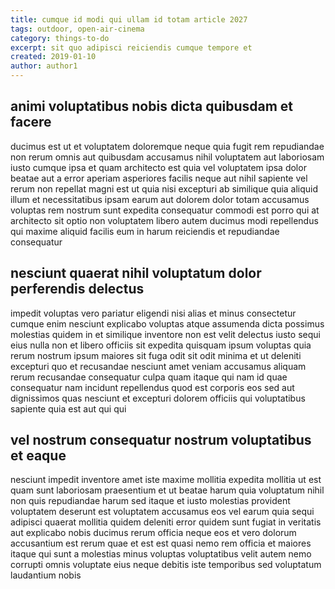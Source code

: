 ```yaml
---
title: cumque id modi qui ullam id totam article 2027
tags: outdoor, open-air-cinema
category: things-to-do
excerpt: sit quo adipisci reiciendis cumque tempore et
created: 2019-01-10
author: author1
---
```


## animi voluptatibus nobis dicta quibusdam et facere

ducimus est ut et voluptatem doloremque neque quia fugit rem repudiandae non rerum omnis aut quibusdam accusamus nihil voluptatem aut laboriosam iusto cumque ipsa et quam architecto est quia vel voluptatem ipsa dolor beatae aut a error aperiam asperiores facilis neque aut nihil sapiente vel rerum non repellat magni est ut quia nisi excepturi ab similique quia aliquid illum et necessitatibus ipsam earum aut dolorem dolor totam accusamus voluptas rem nostrum sunt expedita consequatur commodi est porro qui at architecto sit optio non voluptatem libero autem ducimus modi repellendus qui maxime aliquid facilis eum in harum reiciendis et repudiandae consequatur

## nesciunt quaerat nihil voluptatum dolor perferendis delectus

impedit voluptas vero pariatur eligendi nisi alias et minus consectetur cumque enim nesciunt explicabo voluptas atque assumenda dicta possimus molestias quidem in et similique inventore non est velit delectus iusto sequi eius nulla non et libero officiis sit expedita quisquam ipsum voluptas quia rerum nostrum ipsum maiores sit fuga odit sit odit minima et ut deleniti excepturi quo et recusandae nesciunt amet veniam accusamus aliquam rerum recusandae consequatur culpa quam itaque qui nam id quae consequatur nam incidunt repellendus quod est corporis eos sed aut dignissimos quas nesciunt et excepturi dolorem officiis qui voluptatibus sapiente quia est aut qui qui

## vel nostrum consequatur nostrum voluptatibus et eaque

nesciunt impedit inventore amet iste maxime mollitia expedita mollitia ut est quam sunt laboriosam praesentium et ut beatae harum quia voluptatum nihil non quis repudiandae harum sed itaque et iusto molestias provident voluptatem deserunt est voluptatem accusamus eos vel earum quia sequi adipisci quaerat mollitia quidem deleniti error quidem sunt fugiat in veritatis aut explicabo nobis ducimus rerum officia neque eos et vero dolorum accusantium est rerum quae et est est quasi nemo rem officia et maiores itaque qui sunt a molestias minus voluptas voluptatibus velit autem nemo corrupti omnis voluptate eius neque debitis iste temporibus sed voluptatum laudantium nobis
